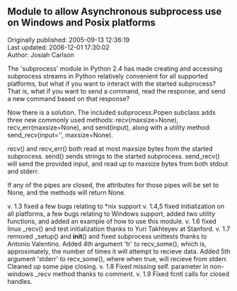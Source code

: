 ## Module to allow Asynchronous subprocess use on Windows and Posix platforms  
Originally published: 2005-09-13 12:36:19  
Last updated: 2006-12-01 17:30:02  
Author: Josiah Carlson  
  
The 'subprocess' module in Python 2.4 has made creating and accessing subprocess streams in Python relatively convenient for all supported platforms, but what if you want to interact with the started subprocess?  That is, what if you want to send a command, read the response, and send a new command based on that response?

Now there is a solution.  The included subprocess.Popen subclass adds three new commonly used methods: recv(maxsize=None), recv_err(maxsize=None), and send(input), along with a utility method: send_recv(input='', maxsize=None).

recv() and recv_err() both read at most maxsize bytes from the started subprocess.
send() sends strings to the started subprocess.
send_recv() will send the provided input, and read up to maxsize bytes from both stdout and stderr.

If any of the pipes are closed, the attributes for those pipes will be set to None, and the methods will return None.

v. 1.3 fixed a few bugs relating to *nix support
v. 1.4,5 fixed initialization on all platforms, a few bugs relating to Windows support, added two utility functions, and added an example of how to use this module.
v. 1.6 fixed linux _recv() and test initialization thanks to Yuri Takhteyev at Stanford.
v. 1.7 removed _setup() and __init__() and fixed subprocess unittests thanks to Antonio Valentino.  Added 4th argument 'tr' to recv_some(), which is, approximately, the number of times it will attempt to recieve data.  Added 5th argument 'stderr' to recv_some(), where when true, will recieve from stderr.  Cleaned up some pipe closing.
v. 1.8 Fixed missing self. parameter in non-windows _recv method thanks to comment.
v. 1.9 Fixed fcntl calls for closed handles.